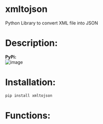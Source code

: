 # xmltojson
Python Library to convert XML file into JSON

# Description: 
**PyPi:**  <br />
![image](https://user-images.githubusercontent.com/29909977/202204672-c35eaee8-801b-45c1-9734-a4554dabaef5.png)

# Installation:
```python
pip install xmltojson
```

# Functions:
<!-- 
 ```python
 csv_to_json(input_file, input_del=",", column_names=list())
 ```
| Parameter | Description |
| --- | --- |
| `input_file` | csv file which needs to be processed and converted to json |
| `input_del` | delimiter used in input file. Default: , (comma) |
| `column_names` | list of names of columns which you want to extract from csv | -->